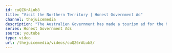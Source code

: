 ```yaml
---
id: cuQZ6rALub8
title: "Visit the Northern Territory | Honest Government Ad"
channel: thejuicemedia
description: "The Australien Government has made a tourism ad for the Northern Territory and it's surprisingly honest and informative. 👽"
series: Honest Government Ads
source: youtube
type: video
url: /thejuicemedia/videos/cuQZ6rALub8/
---
```

